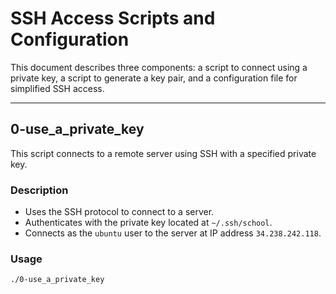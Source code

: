 # SSH Access Scripts and Configuration

This document describes three components: a script to connect using a private key, a script to generate a key pair, and a configuration file for simplified SSH access.

---

## 0-use_a_private_key

This script connects to a remote server using SSH with a specified private key.

### Description

- Uses the SSH protocol to connect to a server.
- Authenticates with the private key located at `~/.ssh/school`.
- Connects as the `ubuntu` user to the server at IP address `34.238.242.118`.

### Usage

```bash
./0-use_a_private_key
